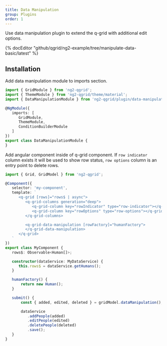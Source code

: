 ```yaml
---
title: Data Manipulation
group: Plugins
order: 1
---
```


Use data manipulation plugin to extend the q-grid with additional edit options. 

{% docEditor "github/qgrid/ng2-example/tree/manipulate-data-basic/latest" %}

## Installation

Add data manipulation module to imports section.

```typescript
import { GridModule } from 'ng2-qgrid';
import { ThemeModule } from 'ng2-qgrid/theme/material';
import { DataManipulationModule } from 'ng2-qgrid/plugin/data-manipulation';

@NgModule({
   imports: [
      GridModule,
      ThemeModule,
      ConditionBuilderModule
   ]
})
export class DataManipulationModule {
}
```

Add angular component inside of q-grid component. If `row indicator` column exists it will be used to show row status, `row options` column is an entry point to delete rows.

```typescript
import { Grid, GridModel } from 'ng2-qgrid';

@Component({
   selector: 'my-component',
   template: `
      <q-grid [rows]="rows$ | async">
         <q-grid-columns generation="deep">
            <q-grid-column key="rowIndicator" type="row-indicator"></q-grid-column>
            <q-grid-column key="rowOptions" type="row-options"></q-grid-column>
         </q-grid-columns>

         <q-grid-data-manipulation [rowFactory]="humanFactory">
         </q-grid-data-manipulation>
      </q-grid>
   `
})
export class MyComponent {
   rows$: Observable<Human[]>;

   constructor(dataService: MyDataService) {
      this.rows$ = dataService.getHumans();
   }

   humanFactory() {
       return new Human();
   }

   submit() {
       const { added, edited, deleted } = gridModel.dataManipulation();

       dataService
          .addPeople(added)
          .editPeople(edited)
          .deletePeople(deleted)
          .save();
   }
}
```